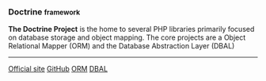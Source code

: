 ### Doctrine <small>framework</small>

  **The Doctrine Project** is the home to several PHP libraries primarily focused 
  on database storage and object mapping. The core projects are a Object 
  Relational Mapper (ORM) and the Database Abstraction Layer (DBAL)

<hr>

<div class="button-group small align-right">
    <a class="button doctrine" href="http://www.doctrine-project.org/"><i class="fas fa-home"></i> Official site</a>
    <a class="button github" href="https://github.com/doctrine"><i class="fab fa-github"></i> GitHub</a>
    <a class="button doctrine" href="http://www.doctrine-project.org/projects/orm.html">ORM</a>
    <a class="button doctrine" href="http://www.doctrine-project.org/projects/dbal.html">DBAL</a>
</div>
